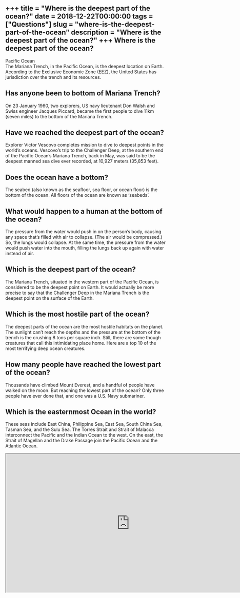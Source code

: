 +++
title = "Where is the deepest part of the ocean?"
date = 2018-12-22T00:00:00
tags = ["Questions"]
slug = "where-is-the-deepest-part-of-the-ocean"
description = "Where is the deepest part of the ocean?"
+++
Where is the deepest part of the ocean?
---------------------------------------

Pacific Ocean  
The Mariana Trench, in the Pacific Ocean, is the deepest location on Earth. According to the Exclusive Economic Zone (EEZ), the United States has jurisdiction over the trench and its resources.

Has anyone been to bottom of Mariana Trench?
--------------------------------------------

On 23 January 1960, two explorers, US navy lieutenant Don Walsh and Swiss engineer Jacques Piccard, became the first people to dive 11km (seven miles) to the bottom of the Mariana Trench.

Have we reached the deepest part of the ocean?
----------------------------------------------

Explorer Victor Vescovo completes mission to dive to deepest points in the world’s oceans. Vescovo’s trip to the Challenger Deep, at the southern end of the Pacific Ocean’s Mariana Trench, back in May, was said to be the deepest manned sea dive ever recorded, at 10,927 meters (35,853 feet).

Does the ocean have a bottom?
-----------------------------

The seabed (also known as the seafloor, sea floor, or ocean floor) is the bottom of the ocean. All floors of the ocean are known as ‘seabeds’.

What would happen to a human at the bottom of the ocean?
--------------------------------------------------------

The pressure from the water would push in on the person’s body, causing any space that’s filled with air to collapse. (The air would be compressed.) So, the lungs would collapse. At the same time, the pressure from the water would push water into the mouth, filling the lungs back up again with water instead of air.

Which is the deepest part of the ocean?
---------------------------------------

The Mariana Trench, situated in the western part of the Pacific Ocean, is considered to be the deepest point on Earth. It would actually be more precise to say that the Challenger Deep in the Mariana Trench is the deepest point on the surface of the Earth.

Which is the most hostile part of the ocean?
--------------------------------------------

The deepest parts of the ocean are the most hostile habitats on the planet. The sunlight can’t reach the depths and the pressure at the bottom of the trench is the crushing 8 tons per square inch. Still, there are some though creatures that call this intimidating place home. Here are a top 10 of the most terrifying deep ocean creatures.

How many people have reached the lowest part of the ocean?
----------------------------------------------------------

Thousands have climbed Mount Everest, and a handful of people have walked on the moon. But reaching the lowest part of the ocean? Only three people have ever done that, and one was a U.S. Navy submariner.

Which is the easternmost Ocean in the world?
--------------------------------------------

These seas include East China, Philippine Sea, East Sea, South China Sea, Tasman Sea, and the Sulu Sea. The Torres Strait and Strait of Malacca interconnect the Pacific and the Indian Ocean to the west. On the east, the Strait of Magellan and the Drake Passage join the Pacific Ocean and the Atlantic Ocean.

<iframe allow="accelerometer; autoplay; clipboard-write; encrypted-media; gyroscope; picture-in-picture" allowfullscreen="" class="__youtube_prefs__  epyt-is-override  no-lazyload" data-no-lazy="1" data-origheight="433" data-origwidth="770" data-skipgform_ajax_framebjll="" height="433" id="_ytid_77675" loading="lazy" src="https://www.youtube.com/embed/LKXvdyNz6L8?enablejsapi=1&autoplay=0&cc_load_policy=0&cc_lang_pref=&iv_load_policy=1&loop=0&modestbranding=0&rel=1&fs=1&playsinline=0&autohide=2&theme=dark&color=red&controls=1&" title="YouTube player" width="770"></iframe>